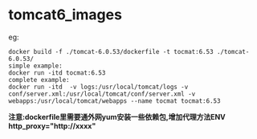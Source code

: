 # tomcat6_images
eg:  
```
docker build -f ./tomcat-6.0.53/dockerfile -t tocmat:6.53 ./tomcat-6.0.53/
simple example:
docker run -itd tocmat:6.53
complete example:
docker run -itd  -v logs:/usr/local/tomcat/logs -v conf/server.xml:/usr/local/tomcat/conf/server.xml -v webapps:/usr/local/tomcat/webapps --name tocmat tocmat:6.53
```
**注意:dockerfile里需要通外网yum安装一些依赖包,增加代理方法ENV http_proxy="http://xxxx"**
